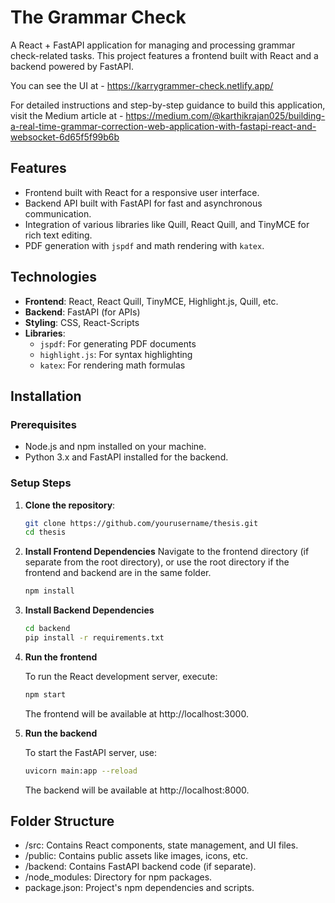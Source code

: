 
# The Grammar Check

A React + FastAPI application for managing and processing grammar check-related tasks. This project features a frontend built with React and a backend powered by FastAPI.

You can see the UI at - https://karrygrammer-check.netlify.app/



For detailed instructions and step-by-step guidance to build this application, visit the Medium article at - https://medium.com/@karthikrajan025/building-a-real-time-grammar-correction-web-application-with-fastapi-react-and-websocket-6d65f5f99b6b


## Features

- Frontend built with React for a responsive user interface.
- Backend API built with FastAPI for fast and asynchronous communication.
- Integration of various libraries like Quill, React Quill, and TinyMCE for rich text editing.
- PDF generation with `jspdf` and math rendering with `katex`.

## Technologies

- **Frontend**: React, React Quill, TinyMCE, Highlight.js, Quill, etc.
- **Backend**: FastAPI (for APIs)
- **Styling**: CSS, React-Scripts
- **Libraries**: 
  - `jspdf`: For generating PDF documents
  - `highlight.js`: For syntax highlighting
  - `katex`: For rendering math formulas

## Installation

### Prerequisites

- Node.js and npm installed on your machine.
- Python 3.x and FastAPI installed for the backend.

### Setup Steps

1. **Clone the repository**:

   ```bash
   git clone https://github.com/yourusername/thesis.git
   cd thesis
   ```

2. **Install Frontend Dependencies**
   Navigate to the frontend directory (if separate from the root directory), or use the root directory if the frontend and backend are in the same folder.

   ```bash
   npm install
   ```

3. **Install Backend Dependencies**
   
   ```bash
   cd backend
   pip install -r requirements.txt
   ```

4. **Run the frontend**

   To run the React development server, execute:

   ```bash
   npm start
   ```
   The frontend will be available at http://localhost:3000.

5. **Run the backend**

   To start the FastAPI server, use:

   ```bash
   uvicorn main:app --reload
   ```
   The backend will be available at http://localhost:8000.

## Folder Structure

- /src: Contains React components, state management, and UI files.
- /public: Contains public assets like images, icons, etc.
- /backend: Contains FastAPI backend code (if separate).
- /node_modules: Directory for npm packages.
- package.json: Project's npm dependencies and scripts.
